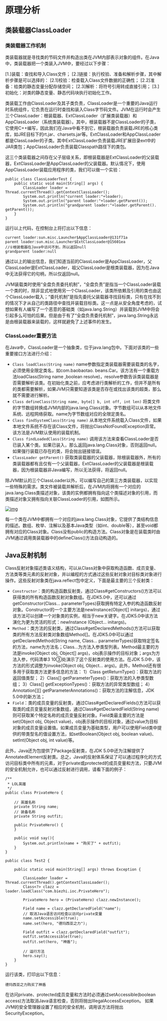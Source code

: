 # 原理分析

## 类装载器ClassLoader

### 类装载器工作机制

类装载器就是寻找类的节码文件并构造出类在JVM内部表示对象的组件。在Java中，类装载器把一个类装入JVM中，要经过以下步骤：

[1.]装载：查找和导入Class文件； [2.]链接：执行校验、准备和解析步骤，其中解析步骤是可以选择的： [2.1]校验：检查载入Class文件数据的正确性； [2.2]准备：给类的静态变量分配存储空间； [2.3]解析：将符号引用转成直接引用； [3.]初始化：对类的静态变量、静态代码块执行初始化工作。

类装载工作由ClassLoader及其子类负责，ClassLoader是一个重要的Java运行时系统组件，它负责在运行时查找和装入Class字节码文件。JVM在运行时会产生三个ClassLoader：根装载器、ExtClassLoader（扩展类装载器）和AppClassLoader（系统类装载器）。其中，根装载器不是ClassLoader的子类，它使用C++编写，因此我们在Java中看不到它，根装载器负责装载JRE的核心类库，如JRE目标下的rt.jar、charsets.jar等。ExtClassLoader和AppClassLoader都是ClassLoader的子类。其中ExtClassLoader负责装载JRE扩展目录ext中的JAR类包；AppClassLoader负责装载Classpath路径下的类包。

这三个类装载器之间存在父子层级关系，即根装载器是ExtClassLoader的父装载器，ExtClassLoader是AppClassLoader的父装载器。默认情况下，使用AppClassLoader装载应用程序的类，我们可以做一个实验：

```
public class ClassLoaderTest {
	public static void main(String[] args) {
		ClassLoader loader = Thread.currentThread().getContextClassLoader();
		System.out.println("current loader:"+loader);
		System.out.println("parent loader:"+loader.getParent());
		System.out.println("grandparent loader:"+loader.getParent(). getParent());
	}
}
```

运行以上代码，在控制台上将打出以下信息：

```
current loader:sun.misc.Launcher$AppClassLoader@131f71a 
parent loader:sun.misc.Launcher$ExtClassLoader@15601ea 
//①根装载器在Java中访问不到，所以返回null 
grandparent loader:null
```

通过以上的输出信息，我们知道当前的ClassLoader是AppClassLoader，父ClassLoader是ExtClassLoader，祖父ClassLoader是根类装载器，因为在Java中无法获得它的句柄，所以仅返回null。

JVM装载类时使用“全盘负责委托机制”，“全盘负责”是指当一个ClassLoader装载一个类的时，除非显式地使用另一个ClassLoader，该类所依赖及引用的类也由这个ClassLoader载入；“委托机制”是指先委托父装载器寻找目标类，只有在找不到的情况下才从自己的类路径中查找并装载目标类。这一点是从安全角度考虑的，试想如果有人编写了一个恶意的基础类（如java.lang.String）并装载到JVM中将会引起多么可怕的后果。但是由于有了“全盘负责委托机制”，java.lang.String永远是由根装载器来装载的，这样就避免了上述事件的发生。

### ClassLoader重要方法

在Java中，ClassLoader是一个抽象类，位于java.lang包中。下面对该类的一些重要接口方法进行介绍：

- `Class loadClass(String name)` name参数指定类装载器需要装载类的名字，必须使用全限定类名，如com.baobaotao. beans.Car。该方法有一个重载方法loadClass(String name ,boolean resolve)，resolve参数告诉类装载器是否需要解析该类。在初始化类之前，应考虑进行类解析的工作，但并不是所有的类都需要解析，如果JVM只需要知道该类是否存在或找出该类的超类，那么就不需要进行解析。
- `Class defineClass(String name, byte[] b, int off, int len)` 将类文件的字节数组转换成JVM内部的java.lang.Class对象。字节数组可以从本地文件系统、远程网络获取。name为字节数组对应的全限定类名。
- `Class findSystemClass(String name)` 从本地文件系统载入Class文件，如果本地文件系统不存在该Class文件，将抛出ClassNotFoundException异常。该方法是JVM默认使用的装载机制。
- `Class findLoadedClass(String name)` 调用该方法来查看ClassLoader是否已装入某个类。如果已装入，那么返回java.lang.Class对象，否则返回null。如果强行装载已存在的类，将会抛出链接错误。
- `ClassLoader getParent()` 获取类装载器的父装载器，除根装载器外，所有的类装载器都有且仅有一个父装载器，ExtClassLoader的父装载器是根装载器，因为根装载器非Java编写，所以无法获得，将返回null。

除JVM默认的三个ClassLoader以外，可以编写自己的第三方类装载器，以实现一些特殊的需求。类文件被装载并解析后，在JVM内将拥有一个对应的java.lang.Class类描述对象，该类的实例都拥有指向这个类描述对象的引用，而类描述对象又拥有指向关联ClassLoader的引用，如图所示。

[![img](https://camo.githubusercontent.com/7f32a111fc661d2b8d509735f80cb9e4bade5ca7/687474703a2f2f692e696d6775722e636f6d2f48754c754658442e706e67)](https://camo.githubusercontent.com/7f32a111fc661d2b8d509735f80cb9e4bade5ca7/687474703a2f2f692e696d6775722e636f6d2f48754c754658442e706e67)

每一个类在JVM中都拥有一个对应的java.lang.Class对象，它提供了类结构信息的描述。数组、枚举、注解以及基本Java类型（如int、double等），甚至void都拥有对应的Class对象。Class没有public的构造方法。Class对象是在装载类时由JVM通过调用类装载器中的defineClass()方法自动构造的。

## Java反射机制

Class反射对象描述类语义结构，可以从Class对象中获取构造函数、成员变量、方法类等类元素的反射对象，并以编程的方式通过这些反射对象对目标类对象进行操作。这些反射对象类在java.reflect包中定义，下面是最主要的三个反射类：

- `Constructor`：类的构造函数反射类，通过Class#getConstructors()方法可以获得类的所有构造函数反射对象数组。在JDK5.0中，还可以通过getConstructor(Class... parameterTypes)获取拥有特定入参的构造函数反射对象。Constructor的一个主要方法是newInstance(Object[] initargs)，通过该方法可以创建一个对象类的实例，相当于new关键字。在JDK5.0中该方法演化为更为灵活的形式：newInstance (Object... initargs)。
- `Method`：类方法的反射类，通过Class#getDeclaredMethods()方法可以获取类的所有方法反射类对象数组Method[]。在JDK5.0中可以通过getDeclaredMethod(String name, Class... parameterTypes)获取特定签名的方法，name为方法名；Class...为方法入参类型列表。Method最主要的方法是invoke(Object obj, Object[] args)，obj表示操作的目标对象；args为方法入参，代码清单3 10③处演示了这个反射类的使用方法。在JDK 5.0中，该方法的形式调整为invoke(Object obj, Object... args)。此外，Method还有很多用于获取类方法更多信息的方法： 1）Class getReturnType()：获取方法的返回值类型； 2）Class[] getParameterTypes()：获取方法的入参类型数组； 3）Class[] getExceptionTypes()：获取方法的异常类型数组； 4）Annotation[][] getParameterAnnotations()：获取方法的注解信息，JDK 5.0中的新方法；
- `Field`：类的成员变量的反射类，通过Class#getDeclaredFields()方法可以获取类的成员变量反射对象数组，通过Class#getDeclaredField(String name)则可获取某个特定名称的成员变量反射对象。Field类最主要的方法是set(Object obj, Object value)，obj表示操作的目标对象，通过value为目标对象的成员变量设置值。如果成员变量为基础类型，用户可以使用Field类中提供的带类型名的值设置方法，如setBoolean(Object obj, boolean value)、setInt(Object obj, int value)等。

此外，Java还为包提供了Package反射类，在JDK 5.0中还为注解提供了AnnotatedElement反射类。总之，Java的反射体系保证了可以通过程序化的方式访问目标类中所有的元素，对于private或protected的成员变量和方法，只要JVM的安全机制允许，也可以通过反射进行调用，请看下面的例子：

```
/**
 * LOL英雄
 */
public class PrivateHero {

	// 英雄名称
	private String name;
	// 装备名称
	private String outfit;
	
	public PrivateHero() {
	}
	
	public void say(){
		System.out.println(name + "购买了" + outfit);
	}
}
```

```
public class Test2 {

	public static void main(String[] args) throws Exception {
		
		ClassLoader loader = Thread.currentThread().getContextClassLoader();   
		Class<?> clazz = loader.loadClass("com.biezhi.ioc.PrivateHero");   
		  
		PrivateHero hero = (PrivateHero) clazz.newInstance();
		
		Field name = clazz.getDeclaredField("name");
		// 取消Java语言访问检查以访问private变量
		name.setAccessible(true);
		name.set(hero, "德玛西亚之力");
		
		Field outfit = clazz.getDeclaredField("outfit");
		outfit.setAccessible(true);
		outfit.set(hero, "神盾");
		
		// 运行方法
		hero.say();
	}
}
```

运行该类，打印出以下信息：

```
德玛西亚之力购买了神盾
```

在访问private、protected成员变量和方法时必须通过setAccessible(boolean access)方法取消Java语言检查，否则将抛出IllegalAccessException。 如果JVM的安全管理器设置了相应的安全机制，调用该方法将抛出SecurityException。